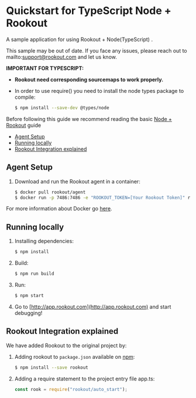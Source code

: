 # Quickstart for TypeScript Node + Rookout

A sample application for using Rookout + Node(TypeScript) .

This sample may be out of date. If you face any issues, please reach out to mailto:support@rookout.com and let us know.

__IMPORTANT FOR TYPESCRIPT:__

* __Rookout need corresponding sourcemaps to work properly.__

* In order to use require() you need to install the node types package to compile:
    ```bash
    $ npm install --save-dev @types/node
    ```

Before following this guide we recommend reading the basic [Node + Rookout] guide

* [Agent Setup](#agent-setup)
* [Running locally](#running-locally)
* [Rookout Integration explained](#rookout-integration-explained)


## Agent Setup


1. Download and run the Rookout agent in a container:  
    
    ```bash
    $ docker pull rookout/agent
    $ docker run -p 7486:7486 -e "ROOKOUT_TOKEN=[Your Rookout Token]" rookout/agent
    ```

For more information about Docker go [here](https://www.docker.com/).


## Running locally


1. Installing dependencies:
    ```bash
    $ npm install
    ```

2. Build:
    ```bash
    $ npm run build
    ```

3. Run:
    ```bash
    $ npm start
    ```

4. Go to [http://app.rookout.com](http://app.rookout.com) and start debugging! 


## Rookout Integration explained


We have added Rookout to the original project by:
1. Adding rookout to `package.json` available on [npm]:
    ```bash
    $ npm install --save rookout
    ```

2. Adding a require statement to the project entry file app.ts:
    ```ts
    const rook = require("rookout/auto_start");
    ```


[Node + Rookout]: https://docs.rookout.com/docs/rooks-setup.html
[npm]: https://www.npmjs.com/package/rookout


